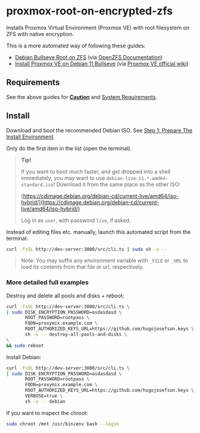 # proxmox-root-on-encrypted-zfs

Installs Proxmox Virtual Environment (Proxmox VE) with root filesystem on ZFS
with native encryption.

This is a more automated way of following these guides:

- [Debian Bullseye Root on ZFS](https://openzfs.github.io/openzfs-docs/Getting%20Started/Debian/Debian%20Bullseye%20Root%20on%20ZFS.html)
  (via [OpenZFS Documentation](https://openzfs.github.io/openzfs-docs/))
- [Install Proxmox VE on Debian 11 Bullseye](https://pve.proxmox.com/wiki/Install_Proxmox_VE_on_Debian_11_Bullseye)
  (via [Proxmox VE official wiki](https://pve.proxmox.com/wiki))

## Requirements

See the above guides for
[**Caution**](https://openzfs.github.io/openzfs-docs/Getting%20Started/Debian/Debian%20Bullseye%20Root%20on%20ZFS.html#caution)
and
[System Requirements](https://openzfs.github.io/openzfs-docs/Getting%20Started/Debian/Debian%20Bullseye%20Root%20on%20ZFS.html#system-requirements).

## Install

Download and boot the recommended Debian ISO. See
[Step 1: Prepare The Install Environment](https://openzfs.github.io/openzfs-docs/Getting%20Started/Debian/Debian%20Bullseye%20Root%20on%20ZFS.html#step-1-prepare-the-install-environment).

Only do the first item in the list (open the terminal).

> **Tip!**
>
> If you want to boot much faster, and get dropped into a shell immediately,
> you may want to use `debian-live-11.*-amd64-standard.iso`! Download it from
> the same place as the other ISO:
>
> [https://cdimage.debian.org/debian-cd/current-live/amd64/iso-hybrid/](https://cdimage.debian.org/debian-cd/current-live/amd64/iso-hybrid/)
>
> Log in as `user`, with password `live`, if asked.

Instead of editing files etc. manually, launch this automated script from the
terminal:

```bash
curl -fsSL http://dev-server:3000/src/cli.ts | sudo sh -s --
```

> Note: You may suffix any environment variable with `_FILE` or `_URL` to load
> its contents from that file or url, respectively.

### More detailed full examples

Destroy and delete all pools and disks + reboot:

```bash
curl -fsSL http://dev-server:3000/src/cli.ts \
| sudo DISK_ENCRYPTION_PASSWORD=asdasdasd \
       ROOT_PASSWORD=rootpass \
       FQDN=proxymix.example.com \
       ROOT_AUTHORIZED_KEYS_URL=https://github.com/hugojosefson.keys \
       sh -s -- destroy-all-pools-and-disks \
\
&& sudo reboot
```

Install Debian:

```bash
curl -fsSL http://dev-server:3000/src/cli.ts \
| sudo DISK_ENCRYPTION_PASSWORD=asdasdasd \
       ROOT_PASSWORD=rootpass \
       FQDN=proxymix.example.com \
       ROOT_AUTHORIZED_KEYS_URL=https://github.com/hugojosefson.keys \
       VERBOSE=true \
       sh -s -- debian
```

If you want to inspect the chroot:

```bash
sudo chroot /mnt /usr/bin/env bash --login
```
